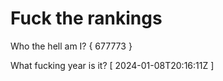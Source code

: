 # Fuck the rankings

Who the hell am I?
{ 677773 }

What fucking year is it?
[ 2024-01-08T20:16:11Z ]
